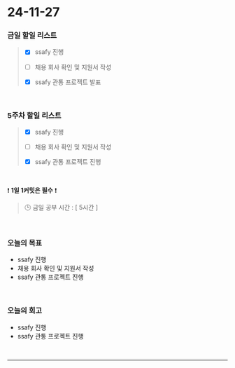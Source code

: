 # 24-11-27

### 금일 할일 리스트

> - [x] ssafy 진행
>
> - [ ] 채용 회사 확인 및 지원서 작성
>
> - [x] ssafy 관통 프로젝트 발표

<br/>

### 5주차 할일 리스트

> - [x] ssafy 진행
>
> - [ ] 채용 회사 확인 및 지원서 작성
>
> - [x] ssafy 관통 프로젝트 진행

<br/>

❗ **1일 1커밋은 필수** ❗

> 🕒 금일 공부 시간 : [ 5시간 ]

<br/>

### 오늘의 목표
- ssafy 진행
- 채용 회사 확인 및 지원서 작성
- ssafy 관통 프로젝트 진행

<br>

### 오늘의 회고
- ssafy 진행
- ssafy 관통 프로젝트 진행

<br/>

---
